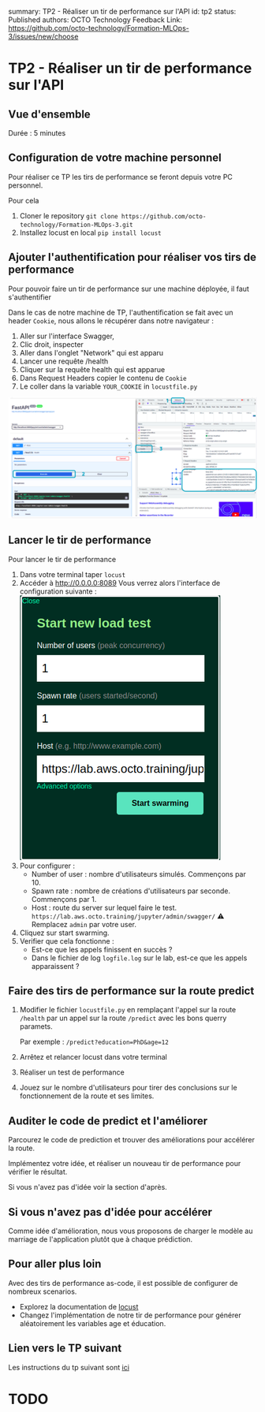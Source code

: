 summary: TP2 - Réaliser un tir de performance sur l'API
id: tp2
status: Published
authors: OCTO Technology
Feedback Link: https://github.com/octo-technology/Formation-MLOps-3/issues/new/choose

# TP2 - Réaliser un tir de performance sur l'API

## Vue d'ensemble

Durée : 5 minutes

## Configuration de votre machine personnel

Pour réaliser ce TP les tirs de performance se feront depuis votre PC personnel.

Pour cela

1. Cloner le repository `git clone https://github.com/octo-technology/Formation-MLOps-3.git`
2. Installez locust en local `pip install locust`

## Ajouter l'authentification pour réaliser vos tirs de performance

Pour pouvoir faire un tir de performance sur une machine déployée, il faut s'authentifier

Dans le cas de notre machine de TP, l'authentification se fait avec un header `Cookie`, nous allons le récupérer dans
notre navigateur :

1. Aller sur l'interface Swagger,
2. Clic droit, inspecter
3. Aller dans l'onglet "Network" qui est apparu
4. Lancer une requête /health
5. Cliquer sur la requête health qui est apparue
6. Dans Request Headers copier le contenu de `Cookie`
7. Le coller dans la variable `YOUR_COOKIE` in `locustfile.py`

![Comment récupérer un cookie](./images/tp2/reccuperer_le_cookie.png)

## Lancer le tir de performance

Pour lancer le tir de performance

1. Dans votre terminal taper `locust`
2. Accéder à http://0.0.0.0:8089
   Vous verrez alors l'interface de configuration suivante :
   ![Configuration locust](./images/tp2/interface_config_locust.png)
3. Pour configurer :
    - Number of user : nombre d'utilisateurs simulés. Commençons par 10.
    - Spawn rate : nombre de créations d'utilisateurs par seconde. Commençons par 1.
    - Host : route du server sur lequel faire le test. `https://lab.aws.octo.training/jupyter/admin/swagger/` ⚠️
      Remplacez `admin` par votre user.
4. Cliquez sur start swarming.
5. Verifier que cela fonctionne :
    - Est-ce que les appels finissent en succès ?
    - Dans le fichier de log `logfile.log` sur le lab, est-ce que les appels apparaissent ?

## Faire des tirs de performance sur la route predict

1. Modifier le fichier `locustfile.py` en remplaçant l'appel sur la route `/health` par un appel sur la route `/predict`
   avec les bons querry paramets.

   Par exemple : `/predict?education=PhD&age=12`

2. Arrêtez et relancer locust dans votre terminal
3. Réaliser un test de performance
4. Jouez sur le nombre d'utilisateurs pour tirer des conclusions sur le fonctionnement de la route et ses limites.

## Auditer le code de predict et l'améliorer

Parcourez le code de prediction et trouver des améliorations pour accélérer la route.

Implémentez votre idée, et réaliser un nouveau tir de performance pour vérifier le résultat.

Si vous n'avez pas d'idée voir la section d'après.

## Si vous n'avez pas d'idée pour accélérer

Comme idée d'amélioration, nous vous proposons de charger le modèle au marriage de l'application plutôt que à chaque
prédiction.

## Pour aller plus loin

Avec des tirs de performance as-code, il est possible de configurer de nombreux scenarios.

- Explorez la documentation de [locust](https://docs.locust.io/en/stable/writing-a-locustfile.html)
- Changez l'implémentation de notre tir de performance pour générer aléatoirement les variables age et éducation.

## Lien vers le TP suivant

Les instructions du tp suivant sont [ici](https://octo-technology.github.io/Formation-MLOps-3/tp3#0)

# TODO
